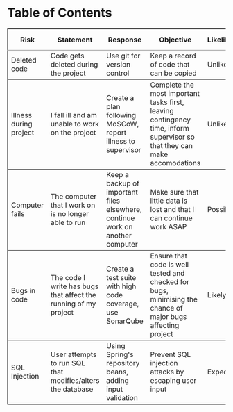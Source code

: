 
# Table of Contents



<table border="2" cellspacing="0" cellpadding="6" rules="groups" frame="hsides">


<colgroup>
<col  class="org-left" />

<col  class="org-left" />

<col  class="org-left" />

<col  class="org-left" />

<col  class="org-left" />

<col  class="org-left" />

<col  class="org-right" />
</colgroup>
<thead>
<tr>
<th scope="col" class="org-left"><b>Risk</b></th>
<th scope="col" class="org-left"><b>Statement</b></th>
<th scope="col" class="org-left"><b>Response</b></th>
<th scope="col" class="org-left"><b>Objective</b></th>
<th scope="col" class="org-left"><b>Likelihood</b></th>
<th scope="col" class="org-left"><b>Impact</b></th>
<th scope="col" class="org-right"><b>Risk Level</b></th>
</tr>
</thead>

<tbody>
<tr>
<td class="org-left">Deleted code</td>
<td class="org-left">Code gets deleted during the project</td>
<td class="org-left">Use git for version control</td>
<td class="org-left">Keep a record of code that can be copied</td>
<td class="org-left">Unlikely</td>
<td class="org-left">Severe</td>
<td class="org-right">5</td>
</tr>
</tbody>

<tbody>
<tr>
<td class="org-left">Illness during project</td>
<td class="org-left">I fall ill and am unable to work on the project</td>
<td class="org-left">Create a plan following MoSCoW, report illness to supervisor</td>
<td class="org-left">Complete the most important tasks first, leaving contingency time, inform supervisor so that they can make accomodations</td>
<td class="org-left">Unlikely</td>
<td class="org-left">Major</td>
<td class="org-right">4</td>
</tr>
</tbody>

<tbody>
<tr>
<td class="org-left">Computer fails</td>
<td class="org-left">The computer that I work on is no longer able to run</td>
<td class="org-left">Keep a backup of important files elsewhere, continue work on another computer</td>
<td class="org-left">Make sure that little data is lost and that I can continue work ASAP</td>
<td class="org-left">Possible</td>
<td class="org-left">Severe</td>
<td class="org-right">10</td>
</tr>
</tbody>

<tbody>
<tr>
<td class="org-left">Bugs in code</td>
<td class="org-left">The code I write has bugs that affect the running of my project</td>
<td class="org-left">Create a test suite with high code coverage, use SonarQube</td>
<td class="org-left">Ensure that code is well tested and checked for bugs, minimising the chance of major bugs affecting project</td>
<td class="org-left">Likely</td>
<td class="org-left">Moderate</td>
<td class="org-right">9</td>
</tr>
</tbody>

<tbody>
<tr>
<td class="org-left">SQL Injection</td>
<td class="org-left">User attempts to run SQL that modifies/alters the database</td>
<td class="org-left">Using Spring's repository beans, adding input validation</td>
<td class="org-left">Prevent SQL injection attacks by escaping user input</td>
<td class="org-left">Expected</td>
<td class="org-left">Major</td>
<td class="org-right">16</td>
</tr>
</tbody>
</table>

